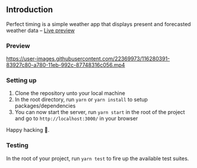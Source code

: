 ## Introduction
Perfect timing is a simple weather app that displays present and forecasted weather data – [Live preview](https://dam-weather-forecast.herokuapp.com)

### Preview
https://user-images.githubusercontent.com/22369973/116280391-83927c80-a780-11eb-992c-87748316c056.mp4

### Setting up
1. Clone the repository unto your local machine
2. In the root directory, run `yarn` or `yarn install` to setup packages/dependencies
3. You can now start the server, run `yarn start` in the root of the project and go to `http://localhost:3000/` in your browser

Happy hacking 🎉.

### Testing
In the root of your project, run `yarn test` to fire up the available test suites.
